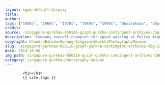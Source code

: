 ```yaml
---
layout: sgpm-default-display
title: 
author: 
tags: ["1950s", "1960s", "1970s", "1980s", "1990s", "bhairahawa", "dharan", "gurkhas", "kathmandu", "nepal", "pokhara", "singapore", "singapore gurkha archive", "singapore gurkha old photographs", "singapore gurkha photography museum", "singapore gurkhas"]
credit: 
source: -singapore-gurkhas-050116-gcspf-gurkha-contingent-archives-cbg-52
description: "Company overall champion for speed walking at Police Academy, inter police. Date: Mid 1980s."
copyright: ChandraBahadurGurung-SingaporeGurkhaPhotographyMuseum
slug: -singapore-gurkhas-050116-gcspf-gurkha-contingent-archives-cbg-52
date: 2014-10-09
img_path: singapore-gurkhas-050116-gcspf-gurkha-contingent-archives-CBG-52.jpg
category: singapore-gurkha-photography-museum
---
```

	 		

	 		<h1></h1>
	 		{{ site.tags }}
	 		
